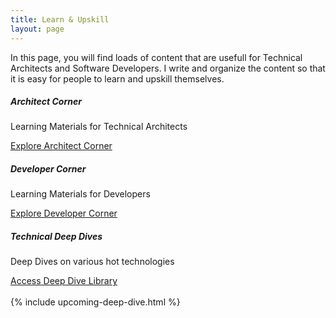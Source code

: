 ```yaml
---
title: Learn & Upskill
layout: page
---
```


<p>In this page, you will find loads of content that are usefull for Technical Architects and Software Developers. I write and organize the content so that it is easy for people to learn and upskill themselves.</p>
<div class="text-center">
  <div class="row">
    <div class="col-sm-4">
      <div class="card">
        <div class="card-body">
          <h5 class="card-title">Architect Corner</h5>
          <p class="card-text">Learning Materials for Technical Architects</p>
          <a href="{{site.baseurl}}/learn/architect" class="btn btn-primary">Explore Architect Corner</a>
        </div>
      </div>
    </div>
    <div class="col-sm-4">
      <div class="card">
        <div class="card-body">
          <h5 class="card-title">Developer Corner</h5>
          <p class="card-text">Learning Materials for Developers</p>
          <a href="{{site.baseurl}}/learn/developer" class="btn btn-primary">Explore Developer Corner</a>
        </div>
      </div>
    </div>
    <div class="col-sm-4">
      <div class="card">
        <div class="card-body">
          <h5 class="card-title">Technical Deep Dives</h5>
          <p class="card-text">Deep Dives on various hot technologies</p>
          <a href="{{site.baseurl}}/learn/deepdives" class="btn btn-primary">Access Deep Dive Library</a>
        </div>
      </div>
    </div>
  </div>
</div>
<br/>
{% include upcoming-deep-dive.html %}
